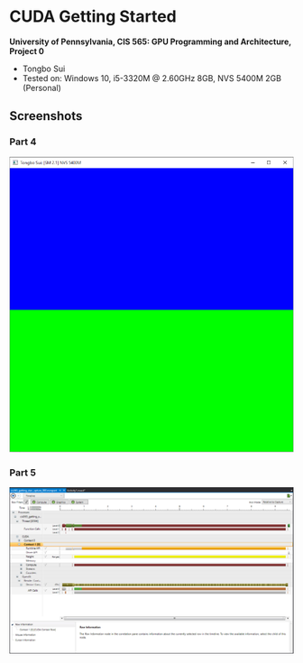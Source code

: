 CUDA Getting Started
====================

**University of Pennsylvania, CIS 565: GPU Programming and Architecture, Project 0**

* Tongbo Sui
* Tested on: Windows 10, i5-3320M @ 2.60GHz 8GB, NVS 5400M 2GB (Personal)

## Screenshots
### Part 4
![](images/Capture.PNG)
### Part 5
![](images/Trace.png)

